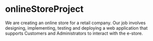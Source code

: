 # onlineStoreProject
We are creating an online store for a retail company. Our job involves designing, implementing, testing and deploying a web application that supports Customers and Administrators to interact with the e-store.
